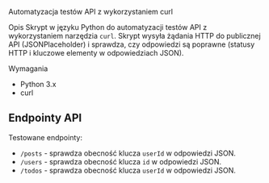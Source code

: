 Automatyzacja testów API z wykorzystaniem curl

Opis
Skrypt w języku Python do automatyzacji testów API z wykorzystaniem narzędzia `curl`. Skrypt wysyła żądania HTTP do publicznej API (JSONPlaceholder) i sprawdza, czy odpowiedzi są poprawne (statusy HTTP i kluczowe elementy w odpowiedziach JSON).

Wymagania
- Python 3.x
- curl

## Endpointy API
Testowane endpointy:
- `/posts` - sprawdza obecność klucza `userId` w odpowiedzi JSON.
- `/users` - sprawdza obecność klucza `id` w odpowiedzi JSON.
- `/todos` - sprawdza obecność klucza `userId` w odpowiedzi JSON.
